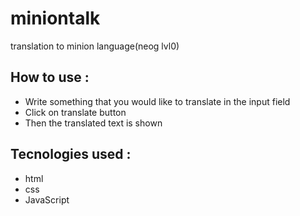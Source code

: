 # miniontalk
translation to minion language(neog lvl0)

## How to use :  
* Write something that you would like to translate in the input field
* Click on translate button
* Then the translated text is shown

## Tecnologies used : 
* html
* css
* JavaScript
